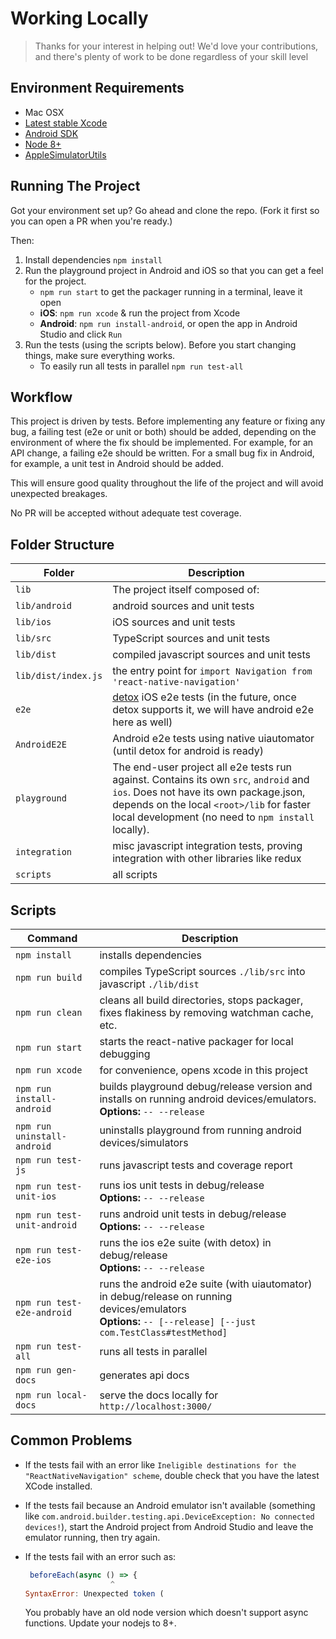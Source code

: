 # Working Locally

> Thanks for your interest in helping out! We'd love your contributions, and there's plenty of work to be done regardless of your skill level

## Environment Requirements

* Mac OSX
* [Latest stable Xcode](https://developer.apple.com/xcode/)
* [Android SDK](https://developer.android.com/studio/index.html)
* [Node 8+](https://nodejs.org/en/)
* [AppleSimulatorUtils](https://github.com/wix/AppleSimulatorUtils)

## Running The Project

Got your environment set up? Go ahead and clone the repo. (Fork it first so you can open a PR when you're ready.)

Then:

1. Install dependencies `npm install`
2. Run the playground project in Android and iOS so that you can get a feel for the project.
    - `npm run start` to get the packager running in a terminal, leave it open
    - **iOS**: `npm run xcode` & run the project from Xcode
    - **Android**: `npm run install-android`, or open the app in Android Studio and click `Run`
3. Run the tests (using the scripts below). Before you start changing things, make sure everything works.
	- To easily run all tests in parallel `npm run test-all`


## Workflow
This project is driven by tests. Before implementing any feature or fixing any bug, a failing test (e2e or unit or both) should be added, depending on the environment of where the fix should be implemented. For example, for an API change, a failing e2e should be written. For a small bug fix in Android, for example, a unit test in Android should be added.

This will ensure good quality throughout the life of the project and will avoid unexpected breakages.

No PR will be accepted without adequate test coverage.

## Folder Structure

| Folder | Description |
| ------ | ----------- |
| `lib` | The project itself composed of: |
| `lib/android` | android sources and unit tests |
| `lib/ios` | iOS sources and unit tests |
| `lib/src` | TypeScript sources and unit tests |
| `lib/dist` | compiled javascript sources and unit tests |
| `lib/dist/index.js` | the entry point for `import Navigation from 'react-native-navigation'` |
| `e2e` | [detox](https://github.com/wix/detox) iOS e2e tests (in the future, once detox supports it, we will have android e2e here as well) |
| `AndroidE2E` | Android e2e tests using native uiautomator (until detox for android is ready) |
| `playground` | The end-user project all e2e tests run against. Contains its own `src`, `android` and `ios`. Does not have its own package.json, depends on the local `<root>/lib` for faster local development (no need to `npm install` locally). |
| `integration` | misc javascript integration tests, proving integration with other libraries like redux |
| `scripts` | all scripts |

## Scripts

| Command | Description |
| ------- | ----------- |
| `npm install` | installs dependencies |
| `npm run build` | compiles TypeScript sources `./lib/src` into javascript `./lib/dist` |
| `npm run clean` | cleans all build directories, stops packager, fixes flakiness by removing watchman cache, etc. |
| `npm run start` | starts the react-native packager for local debugging |
| `npm run xcode` | for convenience, opens xcode in this project |
| `npm run install-android`  |  builds playground debug/release version and installs on running android devices/emulators. <br> **Options:** `-- --release` |
| `npm run uninstall-android` | uninstalls playground from running android devices/simulators |
| `npm run test-js` | runs javascript tests and coverage report |
| `npm run test-unit-ios` | runs ios unit tests in debug/release <br> **Options:** `-- --release` |
| `npm run test-unit-android` | runs android unit tests in debug/release <br> **Options:** `-- --release` |
| `npm run test-e2e-ios` | runs the ios e2e suite (with detox) in debug/release <br> **Options:** `-- --release`|
| `npm run test-e2e-android` | runs the android e2e suite (with uiautomator) in debug/release on running devices/emulators <br> **Options:** `-- [--release] [--just com.TestClass#testMethod]` |
| `npm run test-all` | runs all tests in parallel |
| `npm run gen-docs` | generates api docs |
| `npm run local-docs` | serve the docs locally for `http://localhost:3000/` |

## Common Problems

* If the tests fail with an error like `Ineligible destinations for the "ReactNativeNavigation" scheme`, double check that you have the latest XCode installed.
* If the tests fail because an Android emulator isn't available (something like `com.android.builder.testing.api.DeviceException: No connected devices!`), start the Android project from Android Studio and leave the emulator running, then try again.
* If the tests fail with an error such as:
		
	```js
	 beforeEach(async () => {
	                   ^
	SyntaxError: Unexpected token (
	```
		
	You probably have an old node version which doesn't support async functions. Update your nodejs to 8+.

